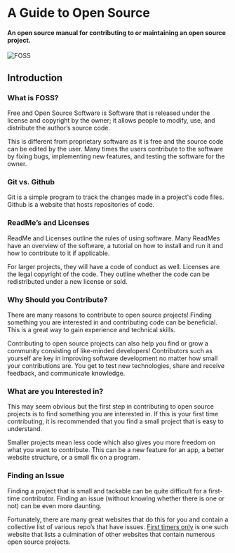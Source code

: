 # A Guide to Open Source
  
#### An open source manual for contributing to or maintaining an open source project.


![FOSS](http://www.ictworks.org/wp-content/uploads/2017/06/open-source-640x440.png)

## Introduction


### What is FOSS?
Free and Open Source Software is Software that is released under the license and copyright by the owner; 
it allows people to modify, use, and distribute the author’s source code.

This is different from proprietary software as 
it is free and the source code can be edited by the user. 
Many times the users contribute to the software by fixing bugs, implementing new features, and 
testing the software for the owner.


### Git vs. Github
Git is a simple program to track the changes made in a project's code files. Github is a website that hosts repositories of code.


### ReadMe’s and Licenses
ReadMe and Licenses outline the rules of using software. Many ReadMes have an overview of the software,
a tutorial on how to install and run it and how to contribute to it if applicable. 

For larger projects, they will have a code of conduct as well. 
Licenses are the legal copyright of the code. 
They outline whether the code can be redistributed under a new license or sold.


### Why Should you Contribute?
There are many reasons to contribute to open source projects! Finding something you are 
interested in and contributing code can be beneficial. 
This is a great way to gain experience and technical skills.

Contributing to open source projects can also help you find or grow a community consisting of like-minded developers!
Contributors such as yourself are key in improving software development no matter how small your contributions are. 
You get to test new technologies, share and receive feedback, and communicate knowledge.


### What are you Interested in?
This may seem obvious but the first step in contributing to open source projects is to find something 
you are interested in. If this is your first time contributing, 
it is recommended that you find a small project that is easy to understand.

Smaller projects mean less code which also gives you more freedom on what you want to contribute. 
This can be a new feature for an app, a better website structure, or a small fix on a program.


### Finding an Issue
Finding a project that is small and tackable can be quite difficult for a first-time contributor. 
Finding an issue (without knowing whether there is one or not) can be even more daunting.

Fortunately, there are many great websites that do this for you and contain a collective list 
of various repo’s that have issues. [First timers only]("https://www.firsttimersonly.com/") is one such website that lists a culmination 
of other websites that contain numerous open source projects.



















